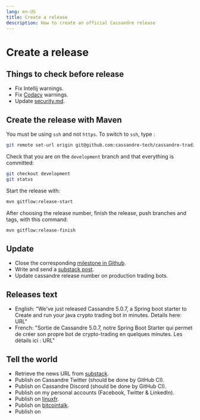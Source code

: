 ```yaml
---
lang: en-US
title: Create a release
description: How to create an official Cassandre release
---
```

# Create a release

## Things to check before release
* Fix Intellij warnings.
* Fix [Codacy](https://app.codacy.com/gh/cassandre-tech/cassandre-trading-bot/issues) warnings.
* Update [security.md](https://github.com/cassandre-tech/cassandre-trading-bot/blob/development/SECURITY.md).

## Create the release with Maven
You must be using `ssh` and not `https`. To switch to `ssh`, type : 
```bash
git remote set-url origin git@github.com:cassandre-tech/cassandre-trading-bot.git
```

Check that you are on the `development` branch and that everything is committed:
```bash
git checkout development
git status
```

Start the release with:
```bash
mvn gitflow:release-start
```

After choosing the release number, finish the release, push branches and tags, with this command:
```bash
mvn gitflow:release-finish
```

## Update
* Close the corresponding [milestone in Github](https://github.com/cassandre-tech/cassandre-trading-bot/milestones?direction=asc&sort=due_date&state=open).
* Write and send a [substack post](https://cassandre.substack.com/publish?utm_source=menu).
* Update cassandre release number on production trading bots.

## Releases text
* English: "We've just released Cassandre 5.0.7, a Spring boot starter to Create and run your java crypto trading bot in minutes. Details here: URL"
* French: "Sortie de Cassandre 5.0.7, notre Spring Boot Starter qui permet de créer son propre bot de crypto-trading en quelques minutes. Les détails ici : URL"

## Tell the world
* Retrieve the news URL from [substack](https://cassandre.substack.com/).
* Publish on Cassandre Twitter (should be done by GitHub CI).
* Publish on Cassandre Discord (should be done by GitHub CI).
* Publish on my personal accounts (Facebook, Twitter & LinkedIn).
* Publish on [linuxfr](https://linuxfr.org/).
* Publish on [bitcointalk](https://bitcointalk.org/index.php?board=8.0).
* Publish on 